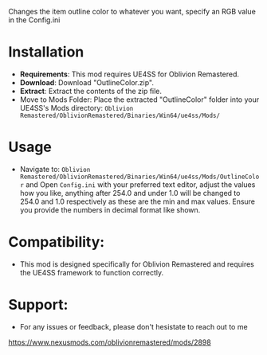 Changes the item outline color to whatever you want, specify an RGB value in the Config.ini

# Installation
- **Requirements**: This mod requires UE4SS for Oblivion Remastered.
- **Download**: Download "OutlineColor.zip".
- **Extract**: Extract the contents of the zip file.
- Move to Mods Folder: Place the extracted "OutlineColor" folder into your UE4SS's Mods directory:
`Oblivion Remastered/OblivionRemastered/Binaries/Win64/ue4ss/Mods/`

# Usage
- Navigate to:
`Oblivion Remastered/OblivionRemastered/Binaries/Win64/ue4ss/Mods/OutlineColor` and Open `Config.ini` with your preferred text editor, adjust the values how you like, anything after 254.0 and under 1.0 will be changed to 254.0 and 1.0 respectively as these are the min and max values. Ensure you provide the numbers in decimal format like shown.
# Compatibility:
- This mod is designed specifically for Oblivion Remastered and requires the UE4SS framework to function correctly.

# Support:
- For any issues or feedback, please don't hesistate to reach out to me

https://www.nexusmods.com/oblivionremastered/mods/2898
